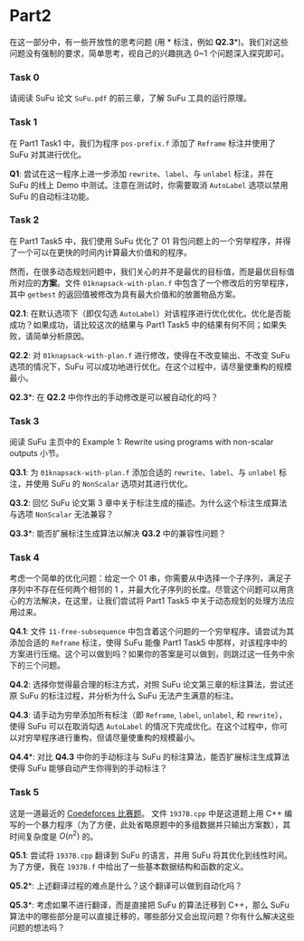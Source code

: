 # Part2

在这一部分中，有一些开放性的思考问题 (用 * 标注，例如 **Q2.3***)。我们对这些问题没有强制的要求，简单思考，视自己的兴趣挑选 0~1 个问题深入探究即可。

### Task 0

请阅读 SuFu 论文 `SuFu.pdf` 的前三章，了解 SuFu 工具的运行原理。

### Task 1

在 Part1 Task1 中，我们为程序 `pos-prefix.f` 添加了 `Reframe` 标注并使用了 SuFu 对其进行优化。 

**Q1**: 尝试在这一程序上进一步添加 `rewrite`、`label`、与 `unlabel` 标注，并在 SuFu 的线上 Demo 中测试。注意在测试时，你需要取消 `AutoLabel` 选项以禁用 SuFu 的自动标注功能。

### Task 2

在 Part1 Task5 中，我们使用 SuFu 优化了 01 背包问题上的一个穷举程序，并得了一个可以在更快的时间内计算最大价值和的程序。

然而，在很多动态规划问题中，我们关心的并不是最优的目标值，而是最优目标值所对应的**方案**。文件 `01knapsack-with-plan.f` 中包含了一个修改后的穷举程序，其中 `getbest` 的返回值被修改为具有最大价值和的放置物品方案。

**Q2.1**: 在默认选项下（即仅勾选 `AutoLabel`）对该程序进行优化优化。优化是否能成功？如果成功，请比较这次的结果与 Part1 Task5 中的结果有何不同；如果失败，请简单分析原因。

**Q2.2**: 对 `01knapsack-with-plan.f` 进行修改，使得在不改变输出、不改变 SuFu 选项的情况下，SuFu 可以成功地进行优化。在这个过程中，请尽量使重构的规模最小。

**Q2.3***: 在 **Q2.2** 中你作出的手动修改是可以被自动化的吗？

### Task 3

阅读 SuFu 主页中的 Example 1: Rewrite using programs with non-scalar outputs 小节。

**Q3.1**: 为 `01knapsack-with-plan.f` 添加合适的 `rewrite`、`label`、与 `unlabel` 标注，并使用 SuFu 的 `NonScalar` 选项对其进行优化。

**Q3.2**: 回忆 SuFu 论文第 3 章中关于标注生成的描述。为什么这个标注生成算法与选项 `NonScalar` 无法兼容？

**Q3.3***: 能否扩展标注生成算法以解决 **Q3.2** 中的兼容性问题？

### Task 4

考虑一个简单的优化问题：给定一个 01 串，你需要从中选择一个子序列，满足子序列中不存在任何两个相邻的 1 ，并最大化子序列的长度。尽管这个问题可以用贪心的方法解决，在这里，让我们尝试将 Part1 Task5 中关于动态规划的处理方法应用过来。

**Q4.1**: 文件 `11-free-subsequence` 中包含着这个问题的一个穷举程序。请尝试为其添加合适的 `Reframe` 标注，使得 SuFu 能像 Part1 Task5 中那样，对该程序中的方案进行压缩。这个可以做到吗？如果你的答案是可以做到，则跳过这一任务中余下的三个问题。

**Q4.2**: 选择你觉得最合理的标注方式，对照 SuFu 论文第三章的标注算法，尝试还原 SuFu 的标注过程，并分析为什么 SuFu 无法产生满意的标注。

**Q4.3**: 请手动为穷举添加所有标注（即 `Reframe`, `label`, `unlabel`, 和 `rewrite`），使得 SuFu 可以在取消勾选 `AutoLabel` 的情况下完成优化。在这个过程中，你可以对穷举程序进行重构，但请尽量使重构的规模最小。

**Q4.4***: 对比 **Q4.3** 中你的手动标注与 SuFu 的标注算法，能否扩展标注生成算法使得 SuFu 能够自动产生你得到的手动标注？

### Task 5

这是一道最近的 [Coedeforces 比赛题](https://codeforces.com/contest/1937/problem/B)。 文件 `1937B.cpp` 中是这道题上用 C++ 编写的一个暴力程序（为了方便，此处省略原题中的多组数据并只输出方案数），其时间复杂度是 $O(n^2)$ 的。

**Q5.1**: 尝试将 `1937B.cpp` 翻译到 SuFu 的语言，并用 SuFu 将其优化到线性时间。为了方便，我在 `1937B.f` 中给出了一些基本数据结构和函数的定义。

**Q5.2***: 上述翻译过程的难点是什么？这个翻译可以做到自动化吗？

**Q5.3***: 考虑如果不进行翻译，而是直接把 SuFu 的算法迁移到 C++，那么 SuFu 算法中的哪些部分是可以直接迁移的，哪些部分又会出现问题？你有什么解决这些问题的想法吗？

